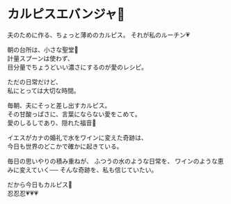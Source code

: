 # カルピスエバンジャ🥷

夫のために作る、ちょっと薄めのカルピス。 
それが私のルーチン💗

朝の台所は、小さな聖堂💒  
計量スプーンは使わず、  
目分量でちょうどいい濃さにするのが愛のレシピ。

ただの日常だけど、  
私にとっては大切な時間。

毎朝、夫にそっと差し出すカルピス。  
その甘酸っぱさに、言葉にならない愛をこめて。  
愛のしるしであり、隠れた福音📕

イエスがカナの婚礼で水をワインに変えた奇跡は、  
今日も世界のどこかで確かに起きている。

毎日の思いやりの積み重ねが、
ふつうの水のような日常を、
ワインのような恵みに変えていく──
そんな奇跡を、私も信じていたい。

だから今日もカルピス🍹  
忍忍忍💗💗💗
